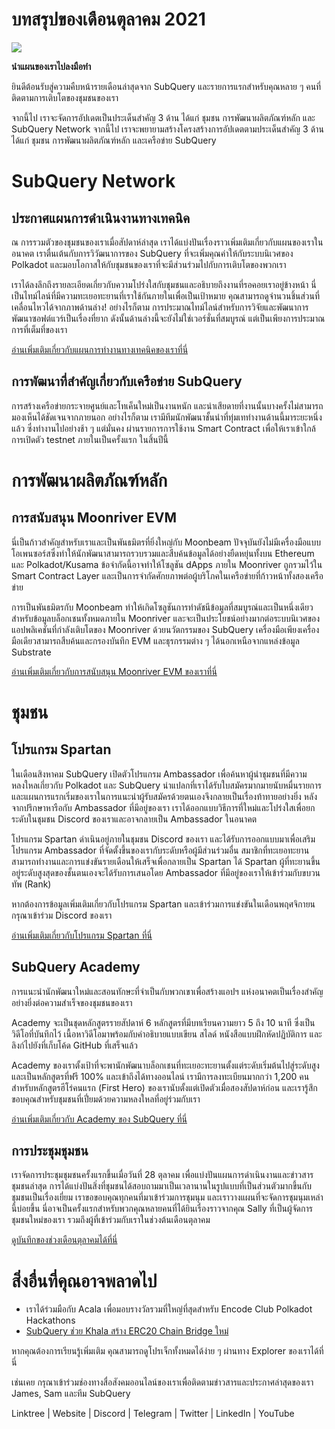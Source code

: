 # บทสรุปของเดือนตุลาคม 2021

![](https://miro.medium.com/max/1400/1*Yf3LOc6onAZ-XRQLPyxAmQ.png)

**นำแผนของเราไปลงมือทำ**

ยินดีต้อนรับสู่ความคืบหน้ารายเดือนล่าสุดจาก SubQuery และรายการแรกสำหรับคุณหลาย ๆ คนที่ติดตามการเติบโตของชุมชนของเรา

จากนี้ไป เราจะจัดการอัปเดตเป็นประเด็นสำคัญ 3 ด้าน ได้แก่ ชุมชน การพัฒนาผลิตภัณฑ์หลัก และ SubQuery Network จากนี้ไป เราจะพยายามสร้างโครงสร้างการอัปเดตตามประเด็นสำคัญ 3 ด้าน ได้แก่ ชุมชน การพัฒนาผลิตภัณฑ์หลัก และเครือข่าย SubQuery

# SubQuery Network

## ประกาศแผนการดำเนินงานทางเทคนิค

ณ การรวมตัวของชุมชนของเราเมื่อสัปดาห์ล่าสุด เราได้แบ่งปันเรื่องราวเพิ่มเติมเกี่ยวกับแผนของเราในอนาคต เราตื่นเต้นกับการวิวัฒนาการของ SubQuery ที่จะเพิ่มคุณค่าให้กับระบบนิเวศของ Polkadot และมอบโอกาสให้กับชุมชนของเราที่จะมีส่วนร่วมไปกับการเติบโตของพวกเรา

เราได้ลงลึกถึงรายละเอียดเกี่ยวกับความโปร่งใสกับชุมชนและอธิบายถึงงานที่รอคอยเราอยู่ข้างหน้า นี่เป็นไทม์ไลน์ที่มีความทะเยอทะยานที่เราใช้กันภายในเพื่อเป็นเป้าหมาย คุณสามารถดูจำนวนชิ้นส่วนที่เคลื่อนไหวได้จากภาพด้านล่าง! อย่างไรก็ตาม การประมาณไทม์ไลน์สำหรับการวิจัยและพัฒนาการพัฒนาซอฟต์แวร์เป็นเรื่องที่ยาก ดังนั้นด้านล่างนี้จะยังไม่ใช่เวอร์ชั่นที่สมบูรณ์ แต่เป็นเพียงการประมาณการที่เต็มที่ของเรา

[อ่านเพิ่มเติมเกี่ยวกับแผนการทำงานทางเทคนิคของเราที่นี่](https://subquery.medium.com/subquery-releases-technical-roadmap-2a3a383c49b)

## การพัฒนาที่สำคัญเกี่ยวกับเครือข่าย SubQuery

การสร้างเครือข่ายกระจายศูนย์และโทเค็นใหม่เป็นงานหนัก และน่าเสียดายที่งานนั้นบางครั้งไม่สามารถมองเห็นได้ชัดเจนจากภายนอก อย่างไรก็ตาม เรามีทีมนักพัฒนาชั้นนำที่ทุ่มเททำงานด้านนี้มาระยะหนึ่งแล้ว ซึ่งทำงานไปอย่างช้า ๆ แต่มั่นคง ผ่านรายการการใช้งาน Smart Contract เพื่อให้เราเข้าใกล้การเปิดตัว testnet ภายในเป็นครั้งแรก ในสิ้นปีนี้

# การพัฒนาผลิตภัณฑ์หลัก

## การสนับสนุน Moonriver EVM

นี่เป็นก้าวสำคัญสำหรับเราและเป็นพันธมิตรที่ยิ่งใหญ่กับ Moonbeam ปัจจุบันยังไม่มีเครื่องมือแบบโอเพนซอร์สซึ่งทำให้นักพัฒนาสามารถรวบรวมและสืบค้นข้อมูลได้อย่างยืดหยุ่นทั้งบน Ethereum และ Polkadot/Kusama ข้อจำกัดนี้อาจทำให้โซลูชัน dApps ภายใน Moonriver ถูกรวมไว้ใน Smart Contract Layer และเป็นการจำกัดศักยภาพต่อผู้บริโภคในเครือข่ายที่ก้าวหน้าทั้งสองเครือข่าย

การเป็นพันธมิตรกับ Moonbeam ทำให้เกิดโซลูชันการทำดัชนีข้อมูลที่สมบูรณ์และเป็นหนึ่งเดียวสำหรับข้อมูลบล็อกเชนทั้งหมดภายใน Moonriver และจะเป็นประโยชน์อย่างมากต่อระบบนิเวศของแอปพลิเคชันที่กำลังเติบโตของ Moonriver ด้วยนวัตกรรมของ SubQuery เครื่องมือเพียงเครื่องมือเดียวสามารถสืบค้นและกรองบันทึก EVM และธุรกรรมต่าง ๆ ได้นอกเหนือจากแหล่งข้อมูล Substrate

[อ่านเพิ่มเติมเกี่ยวกับการสนับสนุน Moonriver EVM ของเราที่นี่](https://subquery.medium.com/subquery-adds-ethereum-virtual-machine-evm-functionality-in-integration-with-moonbeam-and-ddbcdf0fd8ff)

# ชุมชน

## โปรแกรม Spartan

ในเดือนสิงหาคม SubQuery เปิดตัวโปรแกรม Ambassador เพื่อค้นหาผู้นำชุมชนที่มีความหลงใหลเกี่ยวกับ Polkadot และ SubQuery น่าแปลกที่เราได้รับใบสมัครมากมายนับหมื่นรายการ และแผนการแรกเริ่มของเราในการแนะนำผู้รับสมัครด้วยตนเองจึงกลายเป็นเรื่องท้าทายอย่างยิ่ง หลังจากปรึกษาหารือกับ Ambassador ที่มีอยู่ของเรา เราได้ออกแบบวิธีการที่ใหม่และโปร่งใสเพื่อยกระดับในชุมชน Discord ของเราและอาจกลายเป็น Ambassador ในอนาคต

โปรแกรม Spartan ดำเนินอยู่ภายในชุมชน Discord ของเรา และได้รับการออกแบบมาเพื่อเสริมโปรแกรม Ambassador ที่จัดตั้งขึ้นของเรากับระดับหรือผู้มีส่วนร่วมอื่น สมาชิกที่ทะเยอทะยานสามารถทำงานและการแข่งขันรายเดือนให้เสร็จเพื่อกลายเป็น Spartan ได้ Spartan ผู้ที่ทะยานขึ้นอยู่ระดับสูงสุดของชั้นตนเองจะได้รับการเสนอโดย Ambassador ที่มีอยู่ของเราให้เข้าร่วมกับขบวนทัพ (Rank)

หากต้องการข้อมูลเพิ่มเติมเกี่ยวกับโปรแกรม Spartan และเข้าร่วมการแข่งขันในเดือนพฤศจิกายน กรุณาเข้าร่วม Discord ของเรา

[อ่านเพิ่มเติมเกี่ยวกับโปรแกรม Spartan ที่นี่](https://subquery.medium.com/subquerys-new-spartan-programme-cf6c13653c6f)

## SubQuery Academy

การแนะนำนักพัฒนาใหม่และสอนทักษะที่จำเป็นกับพวกเขาเพื่อสร้างแอปฯ แห่งอนาคตเป็นเรื่องสำคัญอย่างยิ่งต่อความสำเร็จของชุมชนของเรา

Academy จะเป็นชุดหลักสูตรรายสัปดาห์ 6 หลักสูตรที่มีบทเรียนความยาว 5 ถึง 10 นาที ซึ่งเป็นวิดีโอที่บันทึกไว้ เนื้อหาวิดีโอมาพร้อมกับคำอธิบายแบบเขียน สไลด์ หนังสือแบบฝึกหัดปฏิบัติการ และลิงก์ไปยังที่เก็บโค้ด GitHub ที่เสร็จแล้ว

Academy ของเราตั้งเป้าที่จะพานักพัฒนาบล็อกเชนที่ทะเยอะทะยานตั้งแต่ระดับเริ่มต้นไปสู่ระดับสูง และเป็นหลักสูตรที่ฟรี 100% และเข้าถึงได้ทางออนไลน์ เรามีการลงทะเบียนมากกว่า 1,200 คนสำหรับหลักสูตรฮีโร่คนแรก (First Hero) ของเรานับตั้งแต่เปิดตัวเมื่อสองสัปดาห์ก่อน และเรารู้สึกขอบคุณสำหรับชุมชนที่เปี่ยมด้วยความหลงใหลที่อยู่ร่วมกับเรา

[อ่านเพิ่มเติมเกี่ยวกับ Academy ของ SubQuery ที่นี่](https://subquery.medium.com/subquery-launches-the-subquery-academy-9505dc66a01)

## การประชุมชุมชน

เราจัดการประชุมชุมชนครั้งแรกขึ้นเมื่อวันที่ 28 ตุลาคม เพื่อแบ่งปันแผนการดำเนินงานและข่าวสารชุมชนล่าสุด การได้แบ่งปันสิ่งที่ชุมชนได้สอบถามมาเป็นเวลานานในรูปแบบที่เป็นส่วนตัวมากขึ้นกับชุมชนเป็นเรื่องเยี่ยม เราขอขอบคุณทุกคนที่มาเข้าร่วมการชุมนุม และเราวางแผนที่จะจัดการชุมนุมเหล่านี้บ่อยขึ้น นี่อาจเป็นครั้งแรกสำหรับพวกคุณหลายคนที่ได้ยินเรื่องราวจากคุณ Sally ที่เป็นผู้จัดการชุมชนใหม่ของเรา รวมถึงผู้ที่เข้าร่วมกับเราในช่วงต้นเดือนตุลาคม

[ดูบันทึกของช่วงเดือนตุลาคมได้ที่นี่](https://www.crowdcast.io/e/subquery-sessions-october)

# สิ่งอื่นที่คุณอาจพลาดไป

-   เราได้ร่วมมือกับ Acala เพื่อมอบรางวัลรวมที่ใหญ่ที่สุดสำหรับ Encode Club Polkadot Hackathons
-   [SubQuery ช่วย Khala สร้าง ERC20 Chain Bridge ใหม่](https://subquery.medium.com/subquery-helps-khala-build-their-new-erc20-chain-bridge-c3aa0e1e6a89)

หากคุณต้องการเรียนรู้เพิ่มเติม คุณสามารถดูโปรเจ็กทั้งหมดได้ง่าย ๆ ผ่านทาง Explorer ของเราได้ที่นี่

เช่นเคย กรุณาเข้าร่วมช่องทางสื่อสังคมออนไลน์ของเราเพื่อติดตามข่าวสารและประกาศล่าสุดของเรา James, Sam และทีม SubQuery

Linktree | Website | Discord | Telegram | Twitter | LinkedIn | YouTube
